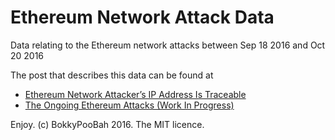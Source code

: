 # Ethereum Network Attack Data
Data relating to the Ethereum network attacks between Sep 18 2016 and Oct 20 2016

The post that describes this data can be found at

* [Ethereum Network Attacker’s IP Address Is Traceable](https://www.bokconsulting.com.au/blog/ethereum-network-attackers-ip-address-is-traceable/)
* [The Ongoing Ethereum Attacks (Work In Progress)](https://www.reddit.com/r/ethereum/comments/58hhry/the_ongoing_ethereum_attacks_work_in_progress/)

Enjoy. (c) BokkyPooBah 2016. The MIT licence.
